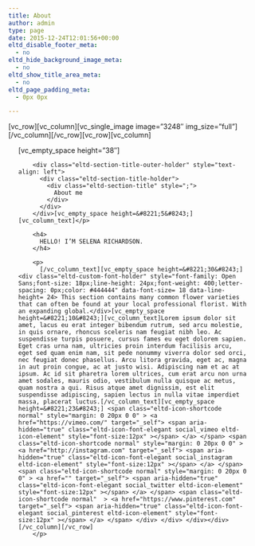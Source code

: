 ```yaml
---
title: About
author: admin
type: page
date: 2015-12-24T12:01:56+00:00
eltd_disable_footer_meta:
  - no
eltd_hide_background_image_meta:
  - no
eltd_show_title_area_meta:
  - no
eltd_page_padding_meta:
  - 0px 0px

---
```

\[vc\_row\]\[vc\_column\]\[vc\_single\_image image=&#8221;3248&#8243; img\_size=&#8221;full&#8221;\]\[/vc\_column\]\[/vc\_row\]\[vc\_row\][vc_column]

<div class="eltd-elements-holder eltd-responsive-mode-768" >
  <div class="eltd-elements-holder-item "  >
    <div class="eltd-elements-holder-item-inner">
      <div class="eltd-elements-holder-item-content eltd-elements-holder-custom-941640" style="padding: 0 20px">
        [vc_empty_space height=&#8221;38&#8243;]
        
        <div class="eltd-section-title-outer-holder" style="text-align: left">
          <div class="eltd-section-title-holder">
            <div class="eltd-section-title" style=";">
              About me
            </div>
          </div>
        </div>[vc_empty_space height=&#8221;5&#8243;][vc_column_text]</p> 
        
        <h4>
          HELLO! I’M SELENA RICHARDSON.
        </h4>
        
        <p>
          [/vc_column_text][vc_empty_space height=&#8221;30&#8243;] <div class="eltd-custom-font-holder" style="font-family: Open Sans;font-size: 18px;line-height: 24px;font-weight: 400;letter-spacing: 0px;color: #444444" data-font-size= 18 data-line-height= 24> This section contains many common flower varieties that can often be found at your local professional florist. With an expanding global.</div>[vc_empty_space height=&#8221;10&#8243;][vc_column_text]Lorem ipsum dolor sit amet, lacus eu erat integer bibendum rutrum, sed arcu molestie, in quis ornare, rhoncus sceleris nam feugiat nibh leo. Ac suspendisse turpis posuere, cursus fames eu eget dolorem sapien. Eget cras urna nam, ultricies proin interdum facilisis arcu, eget sed quam enim nam, sit pede nonummy viverra dolor sed orci, nec feugiat donec phasellus. Arcu litora gravida, eget ac, magna in aut proin congue, ac at justo wisi. Adipiscing nam et ac at ipsum. Ac id sit pharetra lorem ultrices, cum erat arcu non urna amet sodales, mauris odio, vestibulum nulla quisque ac metus, quam nostra a qui. Risus atque amet dignissim, est elit suspendisse adipiscing, sapien lectus in nulla vitae imperdiet massa, placerat luctus.[/vc_column_text][vc_empty_space height=&#8221;23&#8243;] <span class="eltd-icon-shortcode normal" style="margin: 0 20px 0 0" > <a href="https://vimeo.com/" target="_self"> <span aria-hidden="true" class="eltd-icon-font-elegant social_vimeo eltd-icon-element" style="font-size:12px" ></span> </a> </span> <span class="eltd-icon-shortcode normal" style="margin: 0 20px 0 0" > <a href="http://instagram.com" target="_self"> <span aria-hidden="true" class="eltd-icon-font-elegant social_instagram eltd-icon-element" style="font-size:12px" ></span> </a> </span> <span class="eltd-icon-shortcode normal" style="margin: 0 20px 0 0" > <a href="" target="_self"> <span aria-hidden="true" class="eltd-icon-font-elegant social_twitter eltd-icon-element" style="font-size:12px" ></span> </a> </span> <span class="eltd-icon-shortcode normal"  > <a href="https://www.pinterest.com" target="_self"> <span aria-hidden="true" class="eltd-icon-font-elegant social_pinterest eltd-icon-element" style="font-size:12px" ></span> </a> </span> </div> </div> </div></div>[/vc_column][/vc_row]
        </p>